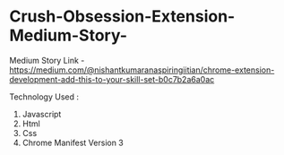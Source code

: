 # Crush-Obsession-Extension-Medium-Story-

Medium Story Link - https://medium.com/@nishantkumaranaspiringiitian/chrome-extension-development-add-this-to-your-skill-set-b0c7b2a6a0ac

Technology Used :

1. Javascript
2. Html
3. Css
4. Chrome Manifest Version 3